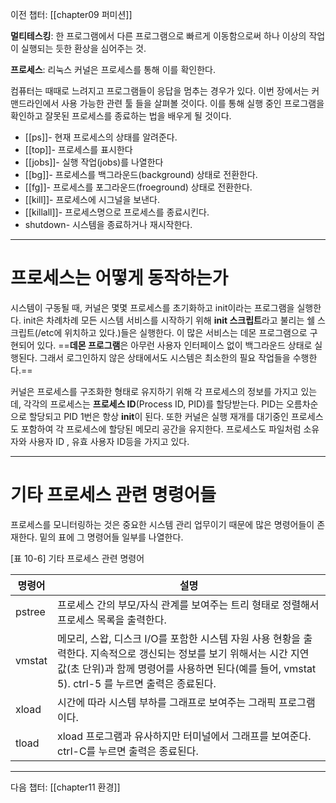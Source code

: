 
이전 챕터: [[chapter09 퍼미션]]

**멀티테스킹**: 한 프로그램에서 다른 프로그램으로 빠르게 이동함으로써 하나 이상의 작업이 실행되는 듯한 환상을 심어주는 것.

**프로세스**: 리눅스 커널은 프로세스를 통해 이를 확인한다.


컴퓨터는 때때로 느려지고 프로그램들이 응답을 멈추는 경우가 있다. 이번 장에서는 커맨드라인에서 사용 가능한 관련 툴 들을 살펴볼 것이다. 이를 통해 실행 중인 프로그램을 확인하고 잘못된 프로세스를 종료하는 법을 배우게 될 것이다.


- [[ps]]- 현재 프로세스의 상태를 알려준다.
- [[top]]- 프로세스를 표시한다
- [[jobs]]- 실행 작업(jobs)를 나열한다
- [[bg]]- 프로세스를 백그라운드(background) 상태로 전환한다.
- [[fg]]- 프로세스를 포그라운드(froeground) 상태로 전환한다.
- [[kill]]- 프로세스에 시그널을 보낸다.
- [[killall]]- 프로세스명으로 프로세스를 종료시킨다.
- shutdown- 시스템을 종료하거나 재시작한다.


---
# 프로세스는 어떻게 동작하는가


시스템이 구동될 때, 커널은 몇몇 프로세스를 초기화하고 init이라는 프로그램을 실행한다. init은 차례차례 모든 시스템 서비스를 시작하기 위해 **init 스크립트**라고 불리는 쉘 스크립트(/etc에 위치하고 있다.)들은 실행한다. 이 많은 서비스는 데몬 프로그램으로 구현되어 있다. ==**데몬 프로그램**은 아무런 사용자 인터페이스 없이 백그라운드 상태로 실행된다. 그래서 로그인하지 않은 상태에서도 시스템은 최소한의 필요 작업들을 수행한다.==

커널은 프로세스를 구조화한 형태로 유지하기 위해 각 프로세스의 정보를 가지고 있는데, 각각의 프로세스는 **프로세스 ID**(Process ID, PID)를 할당받는다. PID는 오름차순으로 할당되고 PID 1번은 항상 **init**이 된다. 또한 커널은 실행 재개를 대기중인 프로세스도 포함하여 각 프로세스에 할당된 메모리 공간을 유지한다. 프로세스도 파일처럼 소유자와 사용자 ID , 유효 사용자 ID등을 가지고 있다.


---
# 기타 프로세스 관련 명령어들


프로세스를 모니터링하는 것은 중요한 시스템 관리 업무이기 때문에 많은 명령어들이 존재한다. 밑의 표에 그 명령어들 일부를 나열한다.


[표 10-6] 기타 프로세스 관련 명령어

| 명령어    | 설명                                                                                                                                       |
| ------ | ---------------------------------------------------------------------------------------------------------------------------------------- |
| pstree | 프로세스 간의 부모/자식 관계를 보여주는 트리 형태로 정렬해서 프로세스 목록을 출력한다.                                                                                        |
| vmstat | 메모리, 스왑, 디스크 I/O를 포함한 시스템 자원 사용 현황을 출력한다. 지속적으로 갱신되는 정보를 보기 위해서는 시간 지연 값(초 단위)과 함께 명령어를 사용하면 된다(예를 들어, vmstat 5). ctrl-5 를 누르면 출력은 종료된다. |
| xload  | 시간에 따라 시스템 부하를 그래프로 보여주는 그래픽 프로그램이다.                                                                                                     |
| tload  | xload 프로그램과 유사하지만 터미널에서 그래프를 보여준다. ctrl-C를 누르면 출력은 종료된다.                                                                                 |


---
다음 챕터: [[chapter11 환경]]